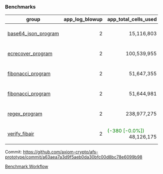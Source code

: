 ### Benchmarks
| group | app_log_blowup | app_total_cells_used | app_total_cycles | app_total_proof_time_ms | leaf_log_blowup | leaf_total_cells_used | leaf_total_cycles | leaf_total_proof_time_ms | instance | alloc |
|---|---|---|---|---|---|---|---|---|---|---|
| [ base64_json_program ](https://github.com/axiom-crypto/afs-prototype/blob/gh-pages/benchmarks/individual/base64_json-2-2-64cpu-linux-arm64-mimalloc.md) | <div style='text-align: right'> 2 </div>  | <div style='text-align: right'> 15,116,803 </div>  | <div style='text-align: right'> 217,347 </div>  | <span style='color: green'>(-42.0 [-1.6%])</span><div style='text-align: right'> 2,641.0 </div>  | <div style='text-align: right'> 2 </div>  | <span style='color: red'>(+11,180 [+0.0%])</span><div style='text-align: right'> 881,894,495 </div>  | <span style='color: red'>(+936 [+0.0%])</span><div style='text-align: right'> 6,778,204 </div>  | <span style='color: green'>(-124.0 [-0.2%])</span><div style='text-align: right'> 50,093.0 </div>  | 64cpu-linux-arm64 | mimalloc |
| [ ecrecover_program ](https://github.com/axiom-crypto/afs-prototype/blob/gh-pages/benchmarks/individual/ecrecover-2-2-64cpu-linux-arm64-mimalloc.md) | <div style='text-align: right'> 2 </div>  | <div style='text-align: right'> 100,539,955 </div>  | <div style='text-align: right'> 1,502,571 </div>  | <span style='color: red'>(+66.0 [+0.6%])</span><div style='text-align: right'> 10,491.0 </div>  | <div style='text-align: right'> - </div>  | <div style='text-align: right'> - </div>  | <div style='text-align: right'> - </div>  | <div style='text-align: right'> - </div>  | 64cpu-linux-arm64 | mimalloc |
| [ fibonacci_program ](https://github.com/axiom-crypto/afs-prototype/blob/gh-pages/benchmarks/individual/fibonacci-2-2-64cpu-linux-arm64-mimalloc.md) | <div style='text-align: right'> 2 </div>  | <div style='text-align: right'> 51,647,355 </div>  | <div style='text-align: right'> 1,500,219 </div>  | <span style='color: green'>(-10.0 [-0.2%])</span><div style='text-align: right'> 6,648.0 </div>  | <div style='text-align: right'> 2 </div>  | <span style='color: red'>(+18,350 [+0.0%])</span><div style='text-align: right'> 461,438,513 </div>  | <span style='color: red'>(+1,653 [+0.0%])</span><div style='text-align: right'> 3,508,627 </div>  | <span style='color: green'>(-249.0 [-0.7%])</span><div style='text-align: right'> 35,744.0 </div>  | 64cpu-linux-arm64 | mimalloc |
| [ fibonacci_program ](https://github.com/axiom-crypto/afs-prototype/blob/gh-pages/benchmarks/individual/fibonacci-2-2-64cpu-linux-x64-jemalloc.md) | <div style='text-align: right'> 2 </div>  | <div style='text-align: right'> 51,644,981 </div>  | <div style='text-align: right'> 1,500,219 </div>  | <span style='color: red'>(+141.0 [+2.0%])</span><div style='text-align: right'> 7,130.0 </div>  | <div style='text-align: right'> 2 </div>  | <span style='color: red'>(+16,350 [+0.0%])</span><div style='text-align: right'> 461,444,673 </div>  | <span style='color: red'>(+1,383 [+0.0%])</span><div style='text-align: right'> 3,509,243 </div>  | <span style='color: red'>(+1,409.0 [+3.9%])</span><div style='text-align: right'> 37,255.0 </div>  | 64cpu-linux-x64 | jemalloc |
| [ regex_program ](https://github.com/axiom-crypto/afs-prototype/blob/gh-pages/benchmarks/individual/regex-2-2-64cpu-linux-arm64-mimalloc.md) | <div style='text-align: right'> 2 </div>  | <div style='text-align: right'> 238,977,275 </div>  | <div style='text-align: right'> 4,190,904 </div>  | <span style='color: green'>(-14.0 [-0.1%])</span><div style='text-align: right'> 27,272.0 </div>  | <div style='text-align: right'> 2 </div>  | <span style='color: green'>(-990 [-0.0%])</span><div style='text-align: right'> 942,169,509 </div>  | <span style='color: green'>(-113 [-0.0%])</span><div style='text-align: right'> 7,312,578 </div>  | <span style='color: green'>(-1,443.0 [-2.0%])</span><div style='text-align: right'> 69,419.0 </div>  | 64cpu-linux-arm64 | mimalloc |
| [ verify_fibair ](https://github.com/axiom-crypto/afs-prototype/blob/gh-pages/benchmarks/individual/verify_fibair-2-2-64cpu-linux-arm64-mimalloc.md) | <div style='text-align: right'> 2 </div>  | <span style='color: green'>(-380 [-0.0%])</span><div style='text-align: right'> 48,126,175 </div>  | <span style='color: green'>(-38 [-0.0%])</span><div style='text-align: right'> 198,538 </div>  | <span style='color: green'>(-10.0 [-0.2%])</span><div style='text-align: right'> 5,699.0 </div>  | <div style='text-align: right'> - </div>  | <div style='text-align: right'> - </div>  | <div style='text-align: right'> - </div>  | <div style='text-align: right'> - </div>  | 64cpu-linux-arm64 | mimalloc |


Commit: https://github.com/axiom-crypto/afs-prototype/commit/a63aea7a3d9f5aeb0da30bfc00d8bc78e6099b98

[Benchmark Workflow](https://github.com/axiom-crypto/afs-prototype/actions/runs/12241389308)
